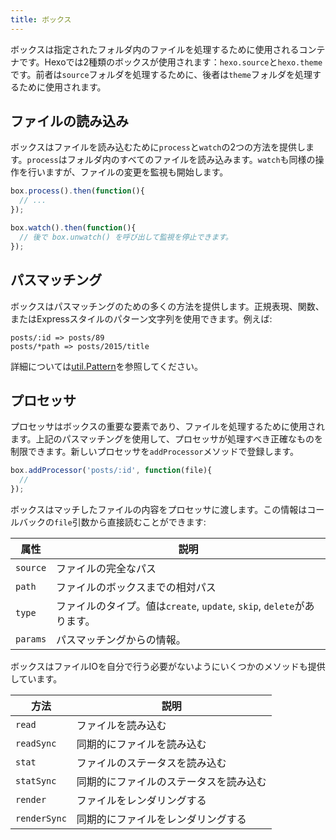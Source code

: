 ```yaml
---
title: ボックス
---
```

ボックスは指定されたフォルダ内のファイルを処理するために使用されるコンテナです。Hexoでは2種類のボックスが使用されます：`hexo.source`と`hexo.theme`です。前者は`source`フォルダを処理するために、後者は`theme`フォルダを処理するために使用されます。

## ファイルの読み込み

ボックスはファイルを読み込むために`process`と`watch`の2つの方法を提供します。`process`はフォルダ内のすべてのファイルを読み込みます。`watch`も同様の操作を行いますが、ファイルの変更を監視も開始します。

```js
box.process().then(function(){
  // ...
});

box.watch().then(function(){
  // 後で box.unwatch() を呼び出して監視を停止できます。
});
```

## パスマッチング

ボックスはパスマッチングのための多くの方法を提供します。正規表現、関数、またはExpressスタイルのパターン文字列を使用できます。例えば:

``` plain
posts/:id => posts/89
posts/*path => posts/2015/title
```

詳細については[util.Pattern]を参照してください。

## プロセッサ

プロセッサはボックスの重要な要素であり、ファイルを処理するために使用されます。上記のパスマッチングを使用して、プロセッサが処理すべき正確なものを制限できます。新しいプロセッサを`addProcessor`メソッドで登録します。

``` js
box.addProcessor('posts/:id', function(file){
  //
});
```

ボックスはマッチしたファイルの内容をプロセッサに渡します。この情報はコールバックの`file`引数から直接読むことができます:

属性 | 説明
--- | ---
`source` | ファイルの完全なパス
`path` | ファイルのボックスまでの相対パス
`type` | ファイルのタイプ。値は`create`, `update`, `skip`, `delete`があります。
`params` | パスマッチングからの情報。

ボックスはファイルIOを自分で行う必要がないようにいくつかのメソッドも提供しています。

方法 | 説明
--- | ---
`read` | ファイルを読み込む
`readSync` | 同期的にファイルを読み込む
`stat` | ファイルのステータスを読み込む
`statSync` | 同期的にファイルのステータスを読み込む
`render` | ファイルをレンダリングする
`renderSync` | 同期的にファイルをレンダリングする

[util.Pattern]: https://github.com/hexojs/hexo-util#patternrule
